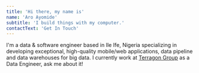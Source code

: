```yaml
---
title: 'Hi there, my name is'
name: 'Aro Ayomide'
subtitle: 'I build things with my computer.'
contactText: 'Get In Touch'
---
```


I'm a data & software engineer based in Ile Ife, Nigeria specializing in developing exceptional, high-quality mobile/web applications, data pipeline and data warehouses for big data. I currently work at [Terragon Group](https://terragongroup.com/) as a Data Engineer, ask me about it!
